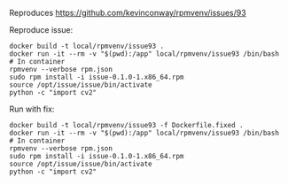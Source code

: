 Reproduces https://github.com/kevinconway/rpmvenv/issues/93

Reproduce issue:
```shell
docker build -t local/rpmvenv/issue93 .
docker run -it --rm -v "$(pwd):/app" local/rpmvenv/issue93 /bin/bash
# In container
rpmvenv --verbose rpm.json
sudo rpm install -i issue-0.1.0-1.x86_64.rpm
source /opt/issue/issue/bin/activate
python -c "import cv2"
```

Run with fix:
```shell
docker build -t local/rpmvenv/issue93 -f Dockerfile.fixed .
docker run -it --rm -v "$(pwd):/app" local/rpmvenv/issue93 /bin/bash
# In container
rpmvenv --verbose rpm.json
sudo rpm install -i issue-0.1.0-1.x86_64.rpm
source /opt/issue/issue/bin/activate
python -c "import cv2"
```
